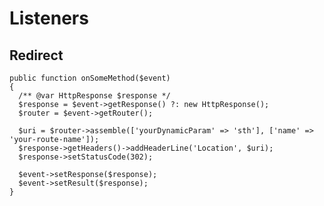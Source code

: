 # Listeners

## Redirect

    public function onSomeMethod($event)
    {
      /** @var HttpResponse $response */
      $response = $event->getResponse() ?: new HttpResponse();
      $router = $event->getRouter();
    
      $uri = $router->assemble(['yourDynamicParam' => 'sth'], ['name' => 'your-route-name']);
      $response->getHeaders()->addHeaderLine('Location', $uri);
      $response->setStatusCode(302);
    
      $event->setResponse($response);
      $event->setResult($response);
    }
